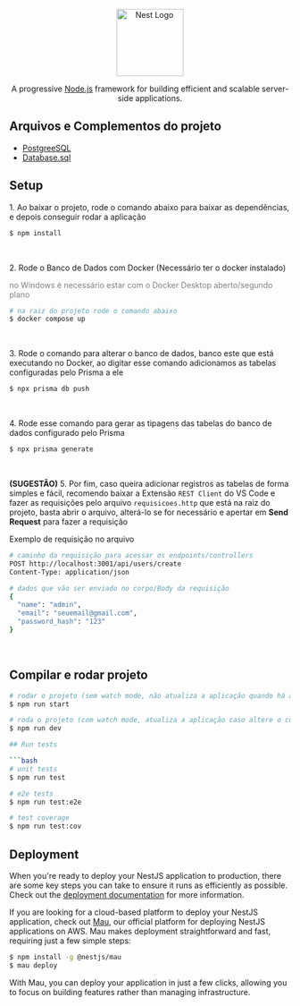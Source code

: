 <p align="center">
  <a href="http://nestjs.com/" target="blank"><img src="https://nestjs.com/img/logo-small.svg" width="120" alt="Nest Logo" /></a>
</p>

[circleci-image]: https://img.shields.io/circleci/build/github/nestjs/nest/master?token=abc123def456
[circleci-url]: https://circleci.com/gh/nestjs/nest

  <p align="center">A progressive <a href="http://nodejs.org" target="_blank">Node.js</a> framework for building efficient and scalable server-side applications.</p>
    
  <!--[![Backers on Open Collective](https://opencollective.com/nest/backers/badge.svg)](https://opencollective.com/nest#backer)
  [![Sponsors on Open Collective](https://opencollective.com/nest/sponsors/badge.svg)](https://opencollective.com/nest#sponsor)-->

## Arquivos e Complementos do projeto

- [PostgreeSQL](https://www.enterprisedb.com/downloads/postgres-postgresql-downloads)
- [Database.sql](https://github.com/MdevSs/flowfeed-backend/raw/main/download/download.zip)


## Setup

<p align="left">1. Ao baixar o projeto, rode o comando abaixo para baixar as dependências, e depois conseguir rodar a aplicação</p>

```bash
$ npm install
```

<br>
 
<p align="left">2. Rode o Banco de Dados com Docker (Necessário ter o docker instalado)</p>
<p align="left" style="color: gray;">no Windows é necessário estar com o Docker Desktop aberto/segundo plano</p>


```bash
# na raiz do projeto rode o comando abaixo
$ docker compose up
```

<br>
 

<p align="left">3. Rode o comando para alterar o banco de dados, banco este que está executando no Docker, ao digitar esse comando adicionamos as tabelas configuradas pelo Prisma a ele</p>

```bash
$ npx prisma db push
```

<br>

<p align="left">4. Rode esse comando para gerar as tipagens das tabelas do banco de dados configurado pelo Prisma</p>

```bash
$ npx prisma generate
```

<br>

__(SUGESTÃO)__ 5. Por fim, caso queira adicionar registros as tabelas de forma simples e fácil, recomendo baixar a Extensão `REST Client` do VS Code e fazer as requisições pelo arquivo `requisicoes.http` que está na raiz do projeto, basta abrir o arquivo, alterá-lo se for necessário e apertar em __Send Request__ para fazer a requisição

Exemplo de requisição no arquivo
```bash
# caminho da requisição para acessar os endpoints/controllers
POST http://localhost:3001/api/users/create
Content-Type: application/json

# dados que vão ser enviado no corpo/Body da requisição
{
  "name": "admin",
  "email": "seuemail@gmail.com",
  "password_hash": "123"
}
```

<br>
 
## Compilar e rodar projeto

```bash
# rodar o projeto (sem watch mode, não atualiza a aplicação quando há alterações no código)
$ npm run start

# roda o projeto (com watch mode, atualiza a aplicação caso altere o código e salve)
$ npm run dev

## Run tests

```bash
# unit tests
$ npm run test

# e2e tests
$ npm run test:e2e

# test coverage
$ npm run test:cov
```

## Deployment

When you're ready to deploy your NestJS application to production, there are some key steps you can take to ensure it runs as efficiently as possible. Check out the [deployment documentation](https://docs.nestjs.com/deployment) for more information.

If you are looking for a cloud-based platform to deploy your NestJS application, check out [Mau](https://mau.nestjs.com), our official platform for deploying NestJS applications on AWS. Mau makes deployment straightforward and fast, requiring just a few simple steps:

```bash
$ npm install -g @nestjs/mau
$ mau deploy
```

With Mau, you can deploy your application in just a few clicks, allowing you to focus on building features rather than managing infrastructure.

